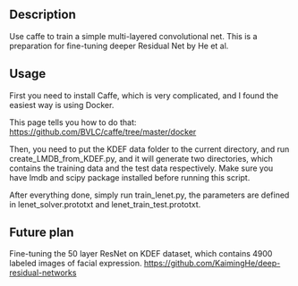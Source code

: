 ## Description

Use caffe to train a simple multi-layered convolutional net. This is a
preparation for fine-tuning deeper Residual Net by He et al.

## Usage

First you need to install Caffe, which is very complicated, and I found the
easiest way is using Docker.

This page tells you how to do that:
https://github.com/BVLC/caffe/tree/master/docker

Then, you need to put the KDEF data folder to the current directory, and run
create_LMDB_from_KDEF.py, and it will generate two directories, which contains
the training data and the test data respectively.
Make sure you have lmdb and scipy package installed before running this script.

After everything done, simply run train_lenet.py, the parameters are defined
in lenet_solver.prototxt and lenet_train_test.prototxt.

## Future plan

Fine-tuning the 50 layer ResNet on KDEF dataset, which contains 4900 labeled
images of facial expression.
https://github.com/KaimingHe/deep-residual-networks
